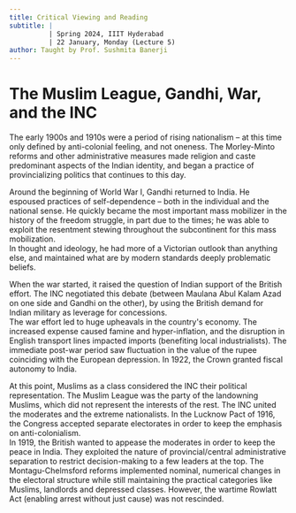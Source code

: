 ```yaml
---
title: Critical Viewing and Reading
subtitle: |
          | Spring 2024, IIIT Hyderabad
          | 22 January, Monday (Lecture 5)
author: Taught by Prof. Sushmita Banerji
---
```


# The Muslim League, Gandhi, War, and the INC
The early 1900s and 1910s were a period of rising nationalism – at this time only defined by anti-colonial feeling, and not oneness. The Morley-Minto reforms and other administrative measures made religion and caste predominant aspects of the Indian identity, and began a practice of provincializing politics that continues to this day.

Around the beginning of World War I, Gandhi returned to India. He espoused practices of self-dependence – both in the individual and the national sense. He quickly became the most important mass mobilizer in the history of the freedom struggle, in part due to the times; he was able to exploit the resentment stewing throughout the subcontinent for this mass mobilization.  
In thought and ideology, he had more of a Victorian outlook than anything else, and maintained what are by modern standards deeply problematic beliefs.

When the war started, it raised the question of Indian support of the British effort. The INC negotiated this debate (between Maulana Abul Kalam Azad on one side and Gandhi on the other), by using the British demand for Indian military as leverage for concessions.  
The war effort led to huge upheavals in the country's economy. The increased expense caused famine and hyper-inflation, and the disruption in English transport lines impacted imports (benefiting local industrialists). The immediate post-war period saw fluctuation in the value of the rupee coinciding with the European depression. In 1922, the Crown granted fiscal autonomy to India.

At this point, Muslims as a class considered the INC their political representation. The Muslim League was the party of the landowning Muslims, which did not represent the interests of the rest. The INC united the moderates and the extreme nationalists. In the Lucknow Pact of 1916, the Congress accepted separate electorates in order to keep the emphasis on anti-colonialism.  
In 1919, the British wanted to appease the moderates in order to keep the peace in India. They exploited the nature of provincial/central administrative separation to restrict decision-making to a few leaders at the top. The Montagu-Chelmsford reforms implemented nominal, numerical changes in the electoral structure while still maintaining the practical categories like Muslims, landlords and depressed classes. However, the wartime Rowlatt Act (enabling arrest without just cause) was not rescinded.